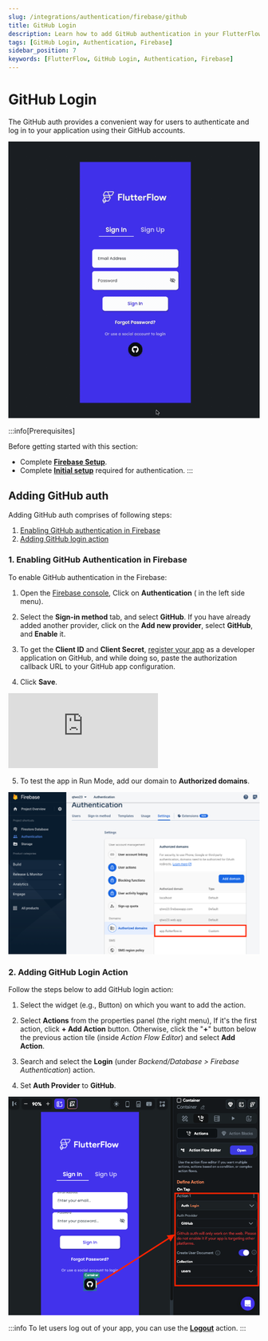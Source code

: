 ```yaml
---
slug: /integrations/authentication/firebase/github
title: GitHub Login
description: Learn how to add GitHub authentication in your FlutterFlow app.
tags: [GitHub Login, Authentication, Firebase]
sidebar_position: 7
keywords: [FlutterFlow, GitHub Login, Authentication, Firebase]
---
```


# GitHub Login
The GitHub auth provides a convenient way for users to authenticate and log in to your application using their GitHub accounts.

![github-demo.gif](../imgs/github-demo.gif)

:::info[Prerequisites]

Before getting started with this section:

- Complete [**Firebase Setup**](../../firebase/connect-to-firebase-setup.md).
- Complete [**Initial setup**](auth-initial-setup.md) required for authentication.
:::


## Adding GitHub auth

Adding GitHub auth comprises of following steps:

1. [Enabling GitHub authentication in Firebase](#1-enabling-github-authentication-in-firebase)
2. [Adding GitHub login action](#2-adding-github-login-action)

### 1. Enabling GitHub Authentication in Firebase

To enable GitHub authentication in the Firebase:

1. Open the [Firebase console](https://console.firebase.google.com/), Click on **Authentication** ( in the left side menu).

2. Select the **Sign-in method** tab, and select **GitHub**. If you have already added another provider, click on the **Add new provider**, select **GitHub**, and **Enable** it.
3. To get the **Client ID** and **Client Secret**, [register your app](https://github.com/settings/applications/new) as a developer application on GitHub, and while doing so, paste the authorization callback URL to your GitHub app configuration.
4. Click **Save**.

<div style={{
    position: 'relative',
    paddingBottom: 'calc(56.67989417989418% + 41px)', // Keeps the aspect ratio and additional padding
    height: 0,
    width: '100%'}}>
    <iframe 
        src="https://www.loom.com/embed/b970983169dc4240a979a2d74ec63450?sid=8a91fa0b-eabd-4e76-bfaf-37011c807421"
        title=""
        style={{
            position: 'absolute',
            top: 0,
            left: 0,
            width: '100%',
            height: '100%',
            colorScheme: 'light'
        }}
        frameborder="0"
        loading="lazy"
        webkitAllowFullScreen
        mozAllowFullScreen
        allowFullScreen
        allow="clipboard-write">
    </iframe>
</div>
<p></p>

5. To test the app in Run Mode, add our domain to **Authorized domains**.
    
![adding-authorized-domain-2.png](../imgs/adding-authorized-domain-2.png)
    

### 2. Adding GitHub Login Action

Follow the steps below to add GitHub login action:

1. Select the widget (e.g., Button) on which you want to add the action.

2. Select **Actions** from the properties panel (the right menu), If it's the first action, click **+ Add Action** button. Otherwise, click the "**+**" button below the previous action tile (inside *Action Flow Editor*) and select **Add Action**.
3. Search and select the **Login** (under *Backend/Database > Firebase Authentication*) action.
4. Set **Auth Provider** to **GitHub**.

![adding-github-login-action.png](../imgs/adding-github-login-action.png)

:::info
To let users log out of your app, you can use the [**Logout**](auth-actions.md#logout-action) action.
:::